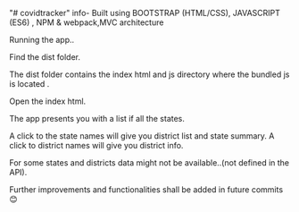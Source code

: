 "# covidtracker" 
info-
Built using BOOTSTRAP (HTML/CSS), JAVASCRIPT (ES6) , NPM & webpack,MVC architecture
 

Running the app..


Find the dist folder. 

The dist folder contains the index html and js directory where the bundled js is located
.

Open the index html.

The app presents you with a list if all the states.

A click to the state names will give you district list and state summary.
A click to district names will give you district info.

For some states and districts data might not be available..(not defined in the API).


Further improvements and functionalities shall be added in future commits 😊

